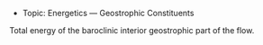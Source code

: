  - Topic: Energetics — Geostrophic Constituents

Total energy of the baroclinic interior geostrophic part of the flow.
